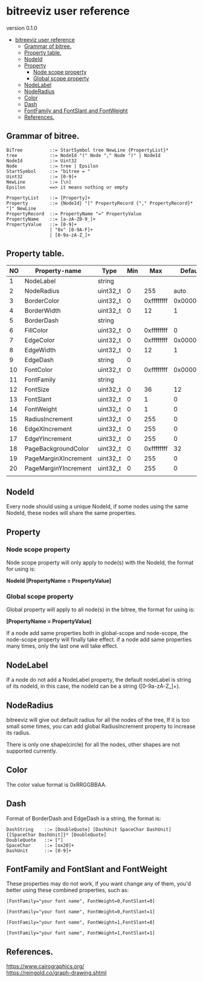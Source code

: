 
# bitreeviz user reference  
version 0.1.0

- [bitreeviz user reference](#bitreeviz-user-reference)
  - [Grammar of bitree.](#grammar-of-bitree)
  - [Property table.](#property-table)
  - [NodeId](#nodeid)
  - [Property](#property)
    - [Node scope property](#node-scope-property)
    - [Global scope property](#global-scope-property)
  - [NodeLabel](#nodelabel)
  - [NodeRadius](#noderadius)
  - [Color](#color)
  - [Dash](#dash)
  - [FontFamily and FontSlant and FontWeight](#fontfamily-and-fontslant-and-fontweight)
  - [References.](#references)

## Grammar of bitree.

```
BiTree          ::= StartSymbol tree NewLine {PropertyList}*
tree            ::= NodeId "(" Node "," Node ")" | NodeId
NodeId          ::= Uint32
Node            ::= tree | Epsilon
StartSymbol     ::= "bitree = "
Uint32          ::= [0-9]+
NewLine         ::= [\n]
Epsilon         ==> it means nothing or empty

PropertyList    ::= [Property]+
Property        ::= {NodeId} "[" PropertyRecord {"," PropertyRecord}* "]" NewLine
PropertyRecord  ::= PropertyName "=" PropertyValue 
PropertyName    ::= [a-zA-Z0-9_]+
PropertyValue   ::= [0-9]+
                | "0x" [0-9A-F]+
                | [0-9a-zA-Z_]+
```

## Property table.

| NO   | Property-name        | Type     | Min  | Max        | Default    | Scope       |
| ---- | -------------------- | -------- | ---- | ---------- | ---------- | ----------- |
| 1    | NodeLabel            | string   |      |            |            | Node+Global |
| 2    | NodeRadius           | uint32_t | 0    | 255        | auto       | Node+Global |
| 3    | BorderColor          | uint32_t | 0    | 0xffffffff | 0x000000ff | Node+Global |
| 4    | BorderWidth          | uint32_t | 0    | 12         | 1          | Node+Global |
| 5    | BorderDash           | string   |      |            |            | Node+Global |
| 6    | FillColor            | uint32_t | 0    | 0xffffffff | 0          | Node+Global |
| 7    | EdgeColor            | uint32_t | 0    | 0xffffffff | 0x000000ff | Node+Global |
| 8    | EdgeWidth            | uint32_t | 0    | 12         | 1          | Node+Global |
| 9    | EdgeDash             | string   | 0    |            |            | Node+Global |
| 10   | FontColor            | uint32_t | 0    | 0xffffffff | 0x000000ff | Node+Global |
| 11   | FontFamily           | string   |      |            |            | Global      |
| 12   | FontSize             | uint32_t | 0    | 36         | 12         | Global      |
| 13   | FontSlant            | uint32_t | 0    | 1          | 0          | Global      |
| 14   | FontWeight           | uint32_t | 0    | 1          | 0          | Global      |
| 15   | RadiusIncrement      | uint32_t | 0    | 255        | 0          | Global      |
| 16   | EdgeXIncrement       | uint32_t | 0    | 255        | 0          | Global      |
| 17   | EdgeYIncrement       | uint32_t | 0    | 255        | 0          | Global      |
| 18   | PageBackgroundColor  | uint32_t | 0    | 0xffffffff | 32         | Global      |
| 19   | PageMarginXIncrement | uint32_t | 0    | 255        | 0          | Global      |
| 20   | PageMarginYIncrement | uint32_t | 0    | 255        | 0          | Global      |
|      |                      |          |      |            |            |             |

## NodeId 

Every node should using a unique NodeId, if some nodes using the same NodeId, these nodes will share the same properties.

## Property
### Node scope property
Node scope property will only apply to node(s) with the NodeId, the format for using is:  

**NodeId [PropertyName = PropertyValue]**

### Global scope property
Global property will apply to all node(s) in the bitree, the format for using is:  

 **[PropertyName = PropertyValue]**

If a node add same properties both in global-scope and node-scope, the node-scope property will finally take effect. if a node add same properties many times, only the last one will take effect.

## NodeLabel

If a node do not add a NodeLabel property, the default nodeLabel is string of its nodeId, in this case, the nodeId can be a string ([0-9a-zA-Z_]+).

## NodeRadius

bitreeviz will give out default radius for all the nodes of the tree, If it is too small some times, you can add global RadiusIncrement property to increase its radius.

There is only one shape(circle) for all the nodes, other shapes are not supported currently.

## Color
The color value format is 0xRRGGBBAA.

## Dash

Format of BorderDash and EdgeDash is a string, the format is:
```
DashString    ::= [DoubleQuote] [DashUnit SpaceChar DashUnit]  {[SpaceChar DashUnit]}* [DoubleQuote]
DoubleQuote   ::= ["]
SpaceChar     ::= [ox20]+
DashUnit      ::= [0-9]+
```


## FontFamily and FontSlant and FontWeight

These properties may do not work, if you want change any of them, you'd better using these combined properties, such as:

```
[FontFamily="your font name", FontWeight=0,FontSlant=0]

[FontFamily="your font name", FontWeight=0,FontSlant=1]

[FontFamily="your font name", FontWeight=1,FontSlant=0]

[FontFamily="your font name", FontWeight=1,FontSlant=1]
```
## References.
https://www.cairographics.org/  
https://reingold.co/graph-drawing.shtml  